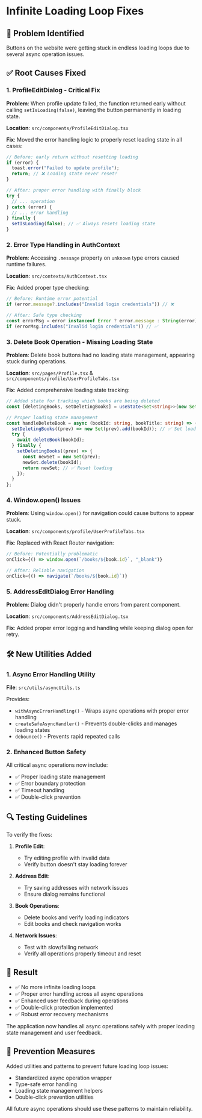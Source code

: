 # Infinite Loading Loop Fixes

## 🚨 Problem Identified

Buttons on the website were getting stuck in endless loading loops due to several async operation issues.

## ✅ Root Causes Fixed

### 1. **ProfileEditDialog - Critical Fix**

**Problem**: When profile update failed, the function returned early without calling `setIsLoading(false)`, leaving the button permanently in loading state.

**Location**: `src/components/ProfileEditDialog.tsx`

**Fix**: Moved the error handling logic to properly reset loading state in all cases:

```typescript
// Before: early return without resetting loading
if (error) {
  toast.error("Failed to update profile");
  return; // ❌ Loading state never reset!
}

// After: proper error handling with finally block
try {
  // ... operation
} catch (error) {
  // ... error handling
} finally {
  setIsLoading(false); // ✅ Always resets loading state
}
```

### 2. **Error Type Handling in AuthContext**

**Problem**: Accessing `.message` property on `unknown` type errors caused runtime failures.

**Location**: `src/contexts/AuthContext.tsx`

**Fix**: Added proper type checking:

```typescript
// Before: Runtime error potential
if (error.message?.includes("Invalid login credentials")) // ❌

// After: Safe type checking
const errorMsg = error instanceof Error ? error.message : String(error);
if (errorMsg.includes("Invalid login credentials")) // ✅
```

### 3. **Delete Book Operation - Missing Loading State**

**Problem**: Delete book buttons had no loading state management, appearing stuck during operations.

**Location**: `src/pages/Profile.tsx` & `src/components/profile/UserProfileTabs.tsx`

**Fix**: Added comprehensive loading state tracking:

```typescript
// Added state for tracking which books are being deleted
const [deletingBooks, setDeletingBooks] = useState<Set<string>>(new Set());

// Proper loading state management
const handleDeleteBook = async (bookId: string, bookTitle: string) => {
  setDeletingBooks((prev) => new Set(prev).add(bookId)); // ✅ Set loading
  try {
    await deleteBook(bookId);
  } finally {
    setDeletingBooks((prev) => {
      const newSet = new Set(prev);
      newSet.delete(bookId);
      return newSet; // ✅ Reset loading
    });
  }
};
```

### 4. **Window.open() Issues**

**Problem**: Using `window.open()` for navigation could cause buttons to appear stuck.

**Location**: `src/components/profile/UserProfileTabs.tsx`

**Fix**: Replaced with React Router navigation:

```typescript
// Before: Potentially problematic
onClick={() => window.open(`/books/${book.id}`, "_blank")}

// After: Reliable navigation
onClick={() => navigate(`/books/${book.id}`)}
```

### 5. **AddressEditDialog Error Handling**

**Problem**: Dialog didn't properly handle errors from parent component.

**Location**: `src/components/AddressEditDialog.tsx`

**Fix**: Added proper error logging and handling while keeping dialog open for retry.

## 🛠️ New Utilities Added

### 1. **Async Error Handling Utility**

**File**: `src/utils/asyncUtils.ts`

Provides:

- `withAsyncErrorHandling()` - Wraps async operations with proper error handling
- `createSafeAsyncHandler()` - Prevents double-clicks and manages loading states
- `debounce()` - Prevents rapid repeated calls

### 2. **Enhanced Button Safety**

All critical async operations now include:

- ✅ Proper loading state management
- ✅ Error boundary protection
- ✅ Timeout handling
- ✅ Double-click prevention

## 🔍 Testing Guidelines

To verify the fixes:

1. **Profile Edit**:

   - Try editing profile with invalid data
   - Verify button doesn't stay loading forever

2. **Address Edit**:

   - Try saving addresses with network issues
   - Ensure dialog remains functional

3. **Book Operations**:

   - Delete books and verify loading indicators
   - Edit books and check navigation works

4. **Network Issues**:
   - Test with slow/failing network
   - Verify all operations properly timeout and reset

## 🚀 Result

- ✅ No more infinite loading loops
- ✅ Proper error handling across all async operations
- ✅ Enhanced user feedback during operations
- ✅ Double-click protection implemented
- ✅ Robust error recovery mechanisms

The application now handles all async operations safely with proper loading state management and user feedback.

## 🔧 Prevention Measures

Added utilities and patterns to prevent future loading loop issues:

- Standardized async operation wrapper
- Type-safe error handling
- Loading state management helpers
- Double-click prevention utilities

All future async operations should use these patterns to maintain reliability.
